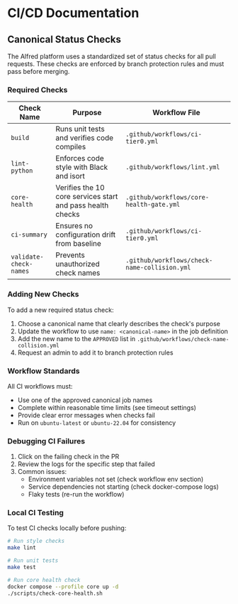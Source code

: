 # CI/CD Documentation

## Canonical Status Checks

The Alfred platform uses a standardized set of status checks for all pull requests. These checks are enforced by branch protection rules and must pass before merging.

### Required Checks

| Check Name | Purpose | Workflow File |
|------------|---------|---------------|
| `build` | Runs unit tests and verifies code compiles | `.github/workflows/ci-tier0.yml` |
| `lint-python` | Enforces code style with Black and isort | `.github/workflows/lint.yml` |
| `core-health` | Verifies the 10 core services start and pass health checks | `.github/workflows/core-health-gate.yml` |
| `ci-summary` | Ensures no configuration drift from baseline | `.github/workflows/ci-tier0.yml` |
| `validate-check-names` | Prevents unauthorized check names | `.github/workflows/check-name-collision.yml` |

### Adding New Checks

To add a new required status check:

1. Choose a canonical name that clearly describes the check's purpose
2. Update the workflow to use `name: <canonical-name>` in the job definition
3. Add the new name to the `APPROVED` list in `.github/workflows/check-name-collision.yml`
4. Request an admin to add it to branch protection rules

### Workflow Standards

All CI workflows must:
- Use one of the approved canonical job names
- Complete within reasonable time limits (see timeout settings)
- Provide clear error messages when checks fail
- Run on `ubuntu-latest` or `ubuntu-22.04` for consistency

### Debugging CI Failures

1. Click on the failing check in the PR
2. Review the logs for the specific step that failed
3. Common issues:
   - Environment variables not set (check workflow env section)
   - Service dependencies not starting (check docker-compose logs)
   - Flaky tests (re-run the workflow)

### Local CI Testing

To test CI checks locally before pushing:

```bash
# Run style checks
make lint

# Run unit tests  
make test

# Run core health check
docker compose --profile core up -d
./scripts/check-core-health.sh
```